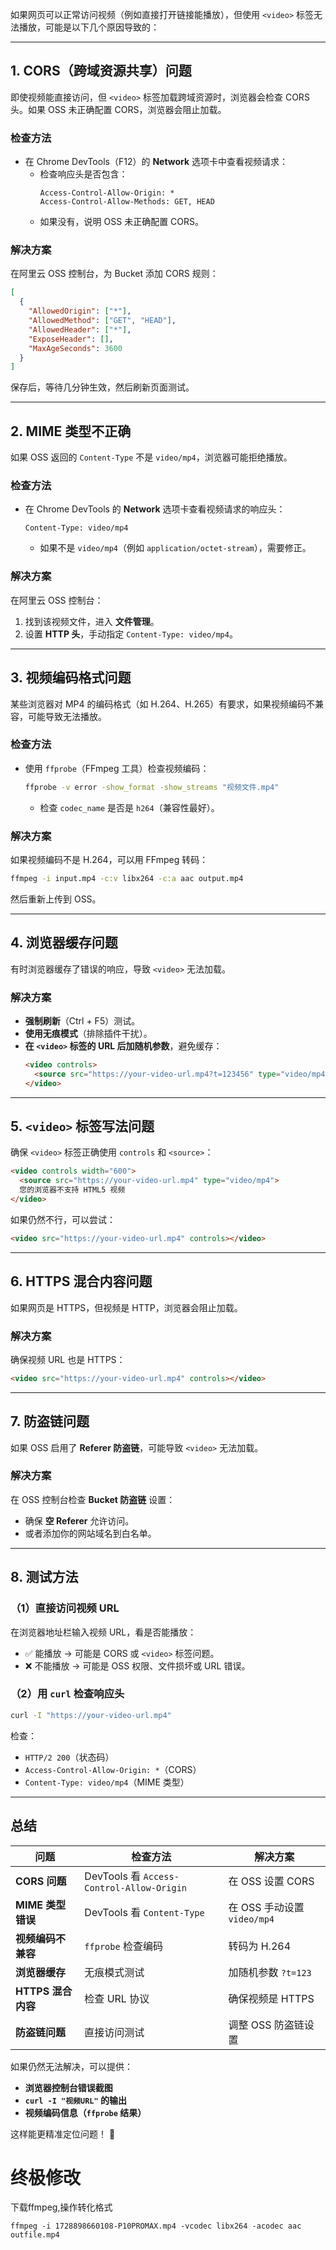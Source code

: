 如果网页可以正常访问视频（例如直接打开链接能播放），但使用 `<video>` 标签无法播放，可能是以下几个原因导致的：

---

## **1. CORS（跨域资源共享）问题**
即使视频能直接访问，但 `<video>` 标签加载跨域资源时，浏览器会检查 CORS 头。如果 OSS 未正确配置 CORS，浏览器会阻止加载。

### **检查方法**
- 在 Chrome DevTools（F12）的 **Network** 选项卡中查看视频请求：
  - 检查响应头是否包含：
    ```http
    Access-Control-Allow-Origin: *
    Access-Control-Allow-Methods: GET, HEAD
    ```
  - 如果没有，说明 OSS 未正确配置 CORS。

### **解决方案**
在阿里云 OSS 控制台，为 Bucket 添加 CORS 规则：
```json
[
  {
    "AllowedOrigin": ["*"],
    "AllowedMethod": ["GET", "HEAD"],
    "AllowedHeader": ["*"],
    "ExposeHeader": [],
    "MaxAgeSeconds": 3600
  }
]
```
保存后，等待几分钟生效，然后刷新页面测试。

---

## **2. MIME 类型不正确**
如果 OSS 返回的 `Content-Type` 不是 `video/mp4`，浏览器可能拒绝播放。

### **检查方法**
- 在 Chrome DevTools 的 **Network** 选项卡查看视频请求的响应头：
  ```http
  Content-Type: video/mp4
  ```
  - 如果不是 `video/mp4`（例如 `application/octet-stream`），需要修正。

### **解决方案**
在阿里云 OSS 控制台：
1. 找到该视频文件，进入 **文件管理**。
2. 设置 **HTTP 头**，手动指定 `Content-Type: video/mp4`。

---

## **3. 视频编码格式问题**
某些浏览器对 MP4 的编码格式（如 H.264、H.265）有要求，如果视频编码不兼容，可能导致无法播放。

### **检查方法**
- 使用 `ffprobe`（FFmpeg 工具）检查视频编码：
  ```bash
  ffprobe -v error -show_format -show_streams "视频文件.mp4"
  ```
  - 检查 `codec_name` 是否是 `h264`（兼容性最好）。

### **解决方案**
如果视频编码不是 H.264，可以用 FFmpeg 转码：
```bash
ffmpeg -i input.mp4 -c:v libx264 -c:a aac output.mp4
```
然后重新上传到 OSS。

---

## **4. 浏览器缓存问题**
有时浏览器缓存了错误的响应，导致 `<video>` 无法加载。

### **解决方案**
- **强制刷新**（Ctrl + F5）测试。
- **使用无痕模式**（排除插件干扰）。
- **在 `<video>` 标签的 URL 后加随机参数**，避免缓存：
  ```html
  <video controls>
    <source src="https://your-video-url.mp4?t=123456" type="video/mp4">
  </video>
  ```

---

## **5. `<video>` 标签写法问题**
确保 `<video>` 标签正确使用 `controls` 和 `<source>`：
```html
<video controls width="600">
  <source src="https://your-video-url.mp4" type="video/mp4">
  您的浏览器不支持 HTML5 视频
</video>
```
如果仍然不行，可以尝试：
```html
<video src="https://your-video-url.mp4" controls></video>
```

---

## **6. HTTPS 混合内容问题**
如果网页是 HTTPS，但视频是 HTTP，浏览器会阻止加载。

### **解决方案**
确保视频 URL 也是 HTTPS：
```html
<video src="https://your-video-url.mp4" controls></video>
```

---

## **7. 防盗链问题**
如果 OSS 启用了 **Referer 防盗链**，可能导致 `<video>` 无法加载。

### **解决方案**
在 OSS 控制台检查 **Bucket 防盗链** 设置：
- 确保 **空 Referer** 允许访问。
- 或者添加你的网站域名到白名单。

---

## **8. 测试方法**
### **（1）直接访问视频 URL**
在浏览器地址栏输入视频 URL，看是否能播放：
- ✅ 能播放 → 可能是 CORS 或 `<video>` 标签问题。
- ❌ 不能播放 → 可能是 OSS 权限、文件损坏或 URL 错误。

### **（2）用 `curl` 检查响应头**
```bash
curl -I "https://your-video-url.mp4"
```
检查：
- `HTTP/2 200`（状态码）
- `Access-Control-Allow-Origin: *`（CORS）
- `Content-Type: video/mp4`（MIME 类型）

---

## **总结**
| 问题 | 检查方法 | 解决方案 |
|------|---------|---------|
| **CORS 问题** | DevTools 看 `Access-Control-Allow-Origin` | 在 OSS 设置 CORS |
| **MIME 类型错误** | DevTools 看 `Content-Type` | 在 OSS 手动设置 `video/mp4` |
| **视频编码不兼容** | `ffprobe` 检查编码 | 转码为 H.264 |
| **浏览器缓存** | 无痕模式测试 | 加随机参数 `?t=123` |
| **HTTPS 混合内容** | 检查 URL 协议 | 确保视频是 HTTPS |
| **防盗链问题** | 直接访问测试 | 调整 OSS 防盗链设置 |

如果仍然无法解决，可以提供：
- **浏览器控制台错误截图**
- **`curl -I "视频URL"` 的输出**
- **视频编码信息（`ffprobe` 结果）**

这样能更精准定位问题！ 🚀


# 终极修改
下载ffmpeg,操作转化格式
```
ffmpeg -i 1728898660108-P10PROMAX.mp4 -vcodec libx264 -acodec aac outfile.mp4
```
